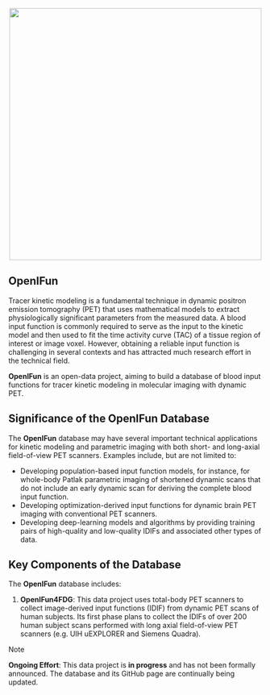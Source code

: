 <p align="center">
  <img src="https://github.com/user-attachments/assets/19fc637c-b1d7-4f6d-9061-d1525944abc1" width="500" >
</p>
  
## OpenIFun

Tracer kinetic modeling is a fundamental technique in dynamic positron emission tomography (PET) that uses mathematical models to extract physiologically significant parameters from the measured data. A blood input function is commonly required to serve as the input to the kinetic model and then used to fit the time activity curve (TAC) of a tissue region of interest or image voxel. However, obtaining a reliable input function is challenging in several contexts and has attracted much research effort in the technical field.

**OpenIFun** is an open-data project, aiming to build a database of blood input functions for tracer kinetic modeling in molecular imaging with dynamic PET. 

## Significance of the OpenIFun Database

The **OpenIFun** database may have several important technical applications for kinetic modeling and parametric imaging with both short- and long-axial field-of-view PET scanners. Examples include, but are not limited to:

- Developing population-based input function models, for instance, for whole-body Patlak parametric imaging of shortened dynamic scans that do not include an early dynamic scan for deriving the complete blood input function. 
- Developing optimization-derived input functions for dynamic brain PET imaging with conventional PET scanners. 
- Developing deep-learning models and algorithms by providing training pairs of high-quality and low-quality IDIFs and associated other types of data.

## Key Components of the Database

The **OpenIFun** database includes:

1. **OpenIFun4FDG**: This data project uses total-body PET scanners to collect image-derived input functions (IDIF) from dynamic PET scans of human subjects. Its first phase plans to collect the IDIFs of over 200 human subject scans performed with long axial field-of-view PET scanners (e.g. UIH uEXPLORER and Siemens Quadra).

>[!NOTE]
>**Ongoing Effort**: This data project is **in progress** and has not been formally announced. The database and its GitHub page are continually being updated.
